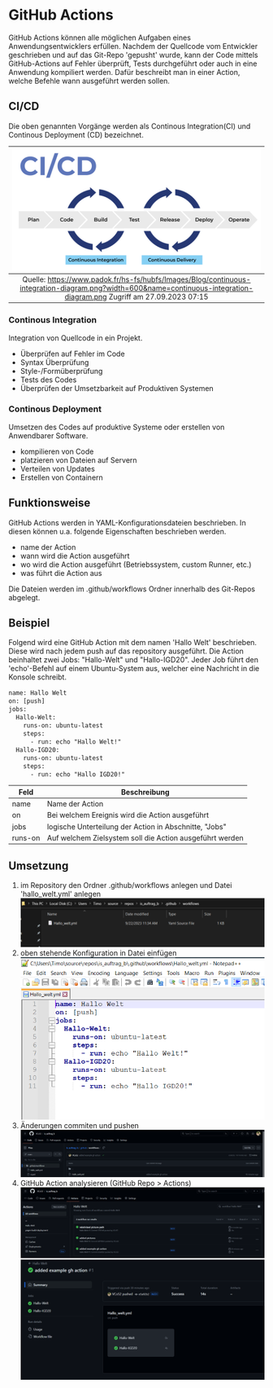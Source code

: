 # GitHub Actions
GitHub Actions können alle möglichen Aufgaben eines Anwendungsentwicklers erfüllen. Nachdem der Quellcode vom Entwickler geschrieben und auf das Git-Repo 'gepusht' wurde, kann der Code mittels GitHub-Actions auf Fehler überprüft, Tests durchgeführt oder auch in eine Anwendung kompiliert werden. Dafür beschreibt man in einer Action, welche Befehle wann ausgeführt werden sollen.

## CI/CD
Die oben genannten Vorgänge werden als Continous Integration(CI) und Continous Deployment (CD) bezeichnet.

| ![CICD Workflow](bilder/cicd.png) |
|:--:|
| Quelle: https://www.padok.fr/hs-fs/hubfs/Images/Blog/continuous-integration-diagram.png?width=600&name=continuous-integration-diagram.png Zugriff am 27.09.2023 07:15 |

### Continous Integration
Integration von Quellcode in ein Projekt.
* Überprüfen auf Fehler im Code
* Syntax Überprüfung
* Style-/Formüberprüfung
* Tests des Codes
* Überprüfen der Umsetzbarkeit auf Produktiven Systemen

### Continous Deployment
Umsetzen des Codes auf produktive Systeme oder erstellen von Anwendbarer Software.

* kompilieren von Code
* platzieren von Dateien auf Servern
* Verteilen von Updates
* Erstellen von Containern

## Funktionsweise
GitHub Actions werden in YAML-Konfigurationsdateien beschrieben. In diesen können u.a. folgende Eigenschaften beschrieben werden.

* name der Action
* wann wird die Action ausgeführt
* wo wird die Action ausgeführt (Betriebssystem, custom Runner, etc.)
* was führt die Action aus

Die Dateien werden im .github/workflows Ordner innerhalb des Git-Repos abgelegt.

## Beispiel
Folgend wird eine GitHub Action mit dem namen 'Hallo Welt' beschrieben. Diese wird nach jedem push auf das repository ausgeführt. Die Action beinhaltet zwei Jobs: "Hallo-Welt" und "Hallo-IGD20". Jeder Job führt den 'echo'-Befehl auf einem Ubuntu-System aus, welcher eine Nachricht in die Konsole schreibt.
```
name: Hallo Welt
on: [push]
jobs:
  Hallo-Welt:
    runs-on: ubuntu-latest
    steps:
      - run: echo "Hallo Welt!"
  Hallo-IGD20:
    runs-on: ubuntu-latest
    steps:
      - run: echo "Hallo IGD20!"
```

| Feld    | Beschreibung                                             |
|---------|----------------------------------------------------------|
| name    | Name der Action                                          |
| on      | Bei welchem Ereignis wird die Action ausgeführt          |
| jobs    | logische Unterteilung der Action in Abschnitte, "Jobs"   |
| runs-on | Auf welchem Zielsystem soll die Action ausgeführt werden |

## Umsetzung

1. im Repository den Ordner .github/workflows anlegen und Datei 'hallo_welt.yml' anlegen
![hallo_welt.yml Datei im .github/workflows Ordner](bilder/workflows-ordner.png)
2. oben stehende Konfiguration in Datei einfügen
![hallo_welt.yml Datei](bilder/hallo_welt-datei.png)
3. Änderungen commiten und pushen
![hallo_welt.yml Datei in GitHub](bilder/hallo-welt-datei-auf-github.png)
4. GitHub Action analysieren (GitHub Repo > Actions)
![hallo_welt Action auf GitHub](bilder/github-action-in-github.png)
![hallo_welt Action auf GitHub](bilder/analyze-ex-gh-action.png)

